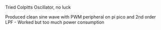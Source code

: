 Tried Colpitts Oscillator, no luck

Produced clean sine wave with PWM peripheral on pi pico and 2nd order LPF - Worked but too much power consumption